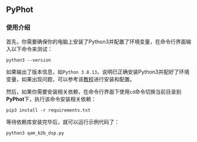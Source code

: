 ## PyPhot

### 使用介绍

首先，你需要确保你的电脑上安装了Python3并配置了环境变量，在命令行界面输入以下命令来测试：

```shell
python3 --version
```

如果输出了版本信息，如`Python 3.8.13`，说明已正确安装Python3并配好了环境变量，如果出现问题，可以参考该[教程](https://www.runoob.com/python3/python3-install.html)进行安装和配置。

然后，如果你需要安装相关依赖，在命令行界面下使用`cd`命令切换当前目录到**PyPhot**下，执行该命令安装相关依赖：

```shell
pip3 install -r requirements.txt
```

等待依赖库安装完毕后，就可以运行示例代码了：

```shell
python3 qam_b2b_dsp.py 
```
